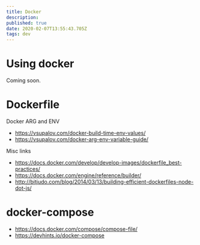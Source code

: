 ```yaml
---
title: Docker
description: 
published: true
date: 2020-02-07T13:55:43.705Z
tags: dev
---
```


# Using docker
Coming soon.

# Dockerfile

Docker ARG and ENV
* https://vsupalov.com/docker-build-time-env-values/
* https://vsupalov.com/docker-arg-env-variable-guide/

Misc links
* https://docs.docker.com/develop/develop-images/dockerfile_best-practices/
* https://docs.docker.com/engine/reference/builder/
* http://bitjudo.com/blog/2014/03/13/building-efficient-dockerfiles-node-dot-js/

# docker-compose
* https://docs.docker.com/compose/compose-file/
* https://devhints.io/docker-compose